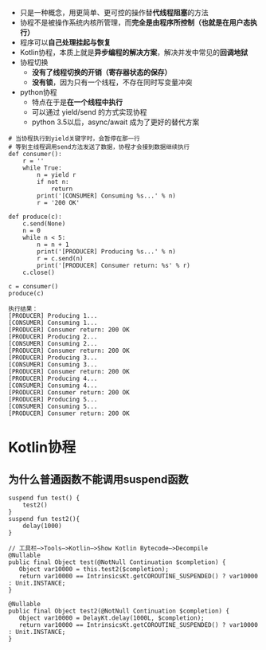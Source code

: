 - 只是一种概念，用更简单、更可控的操作替**代线程阻塞**的方法
- 协程不是被操作系统内核所管理，而**完全是由程序所控制（也就是在用户态执行）**
- 程序可以**自己处理挂起与恢复**
- Kotlin协程，本质上就是**异步编程的解决方案**，解决并发中常见的**回调地狱**
- 协程切换
	- **没有了线程切换的开销（寄存器状态的保存）**
	- **没有锁**，因为只有一个线程，不存在同时写变量冲突
- python协程
	- 特点在于是**在一个线程中执行**
	- 可以通过 yield/send 的方式实现协程
	- python 3.5以后，async/await 成为了更好的替代方案
	
```
# 当协程执行到yield关键字时，会暂停在那一行
# 等到主线程调用send方法发送了数据，协程才会接到数据继续执行
def consumer():
    r = ''
    while True:
        n = yield r
        if not n:
            return
        print('[CONSUMER] Consuming %s...' % n)
        r = '200 OK'

def produce(c):
    c.send(None)
    n = 0
    while n < 5:
        n = n + 1
        print('[PRODUCER] Producing %s...' % n)
        r = c.send(n)
        print('[PRODUCER] Consumer return: %s' % r)
    c.close()

c = consumer()
produce(c)

执行结果：
[PRODUCER] Producing 1...
[CONSUMER] Consuming 1...
[PRODUCER] Consumer return: 200 OK
[PRODUCER] Producing 2...
[CONSUMER] Consuming 2...
[PRODUCER] Consumer return: 200 OK
[PRODUCER] Producing 3...
[CONSUMER] Consuming 3...
[PRODUCER] Consumer return: 200 OK
[PRODUCER] Producing 4...
[CONSUMER] Consuming 4...
[PRODUCER] Consumer return: 200 OK
[PRODUCER] Producing 5...
[CONSUMER] Consuming 5...
[PRODUCER] Consumer return: 200 OK
```

# Kotlin协程
## 为什么普通函数不能调用suspend函数
```
suspend fun test() {
    test2()
}
suspend fun test2(){
    delay(1000)
}

// 工具栏–>Tools–>Kotlin–>Show Kotlin Bytecode–>Decompile
@Nullable
public final Object test(@NotNull Continuation $completion) {
   Object var10000 = this.test2($completion);
   return var10000 == IntrinsicsKt.getCOROUTINE_SUSPENDED() ? var10000 : Unit.INSTANCE;
}

@Nullable
public final Object test2(@NotNull Continuation $completion) {
   Object var10000 = DelayKt.delay(1000L, $completion);
   return var10000 == IntrinsicsKt.getCOROUTINE_SUSPENDED() ? var10000 : Unit.INSTANCE;
}

```